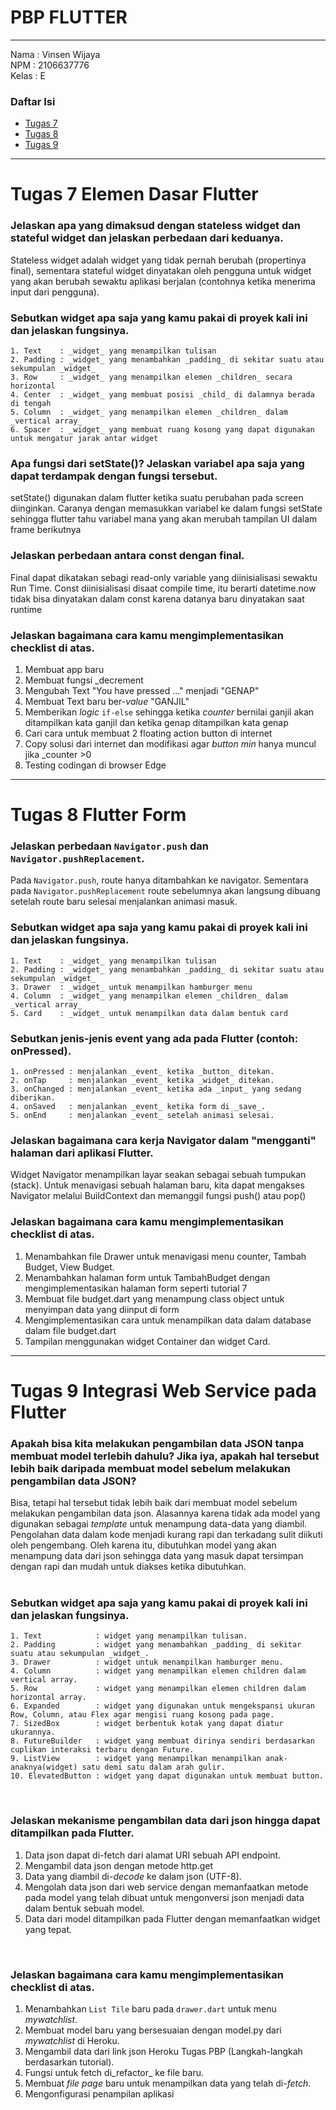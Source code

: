 # PBP FLUTTER
---

Nama  : Vinsen Wijaya  
NPM   : 2106637776  
Kelas : E

### Daftar Isi
- [Tugas 7](#tugas-7-elemen-dasar-flutter)<br>
- [Tugas 8](#tugas-8-flutter-form)<br>
- [Tugas 9](#tugas-9-integrasi-web-service-pada-flutter)<br>


---
# Tugas 7 Elemen Dasar Flutter

### Jelaskan apa yang dimaksud dengan stateless widget dan stateful widget dan jelaskan perbedaan dari keduanya.<br>
Stateless widget adalah widget yang tidak pernah berubah (propertinya final), sementara stateful widget dinyatakan oleh pengguna untuk widget yang akan berubah sewaktu aplikasi berjalan (contohnya ketika menerima input dari pengguna).

### Sebutkan widget apa saja yang kamu pakai di proyek kali ini dan jelaskan fungsinya.
```
1. Text    : _widget_ yang menampilkan tulisan 
2. Padding : _widget_ yang menambahkan _padding_ di sekitar suatu atau sekumpulan _widget_  
3. Row     : _widget_ yang menampilkan elemen _children_ secara horizontal  
4. Center  : _widget_ yang membuat posisi _child_ di dalamnya berada di tengah  
5. Column  : _widget_ yang menampilkan elemen _children_ dalam _vertical array_  
6. Spacer  : _widget_ yang membuat ruang kosong yang dapat digunakan untuk mengatur jarak antar widget  
```

### Apa fungsi dari setState()? Jelaskan variabel apa saja yang dapat terdampak dengan fungsi tersebut.
setState() digunakan dalam flutter ketika suatu perubahan pada screen diinginkan. Caranya dengan memasukkan variabel ke dalam fungsi setState sehingga flutter tahu variabel mana yang akan merubah tampilan UI dalam frame berikutnya

### Jelaskan perbedaan antara const dengan final.
Final dapat dikatakan sebagi read-only variable yang diinisialisasi sewaktu Run Time.  Const diinisialisasi disaat compile time, itu berarti datetime.now tidak bisa dinyatakan dalam const karena datanya baru dinyatakan saat runtime

### Jelaskan bagaimana cara kamu mengimplementasikan checklist di atas.
1. Membuat app baru
2. Membuat fungsi _decrement
3. Mengubah Text "You have pressed ..." menjadi "GENAP"
4. Membuat Text baru ber-_value_ "GANJIL"
5. Memberikan _logic_ `if-else` sehingga ketika _counter_ bernilai ganjil akan ditampilkan kata ganjil dan ketika genap ditampilkan kata genap
6. Cari cara untuk membuat 2 floating action button di internet
7. Copy solusi dari internet dan modifikasi agar _button min_ hanya muncul jika _counter >0
8. Testing codingan di browser Edge


---
# Tugas 8 Flutter Form

### Jelaskan perbedaan `Navigator.push` dan `Navigator.pushReplacement`.
Pada `Navigator.push`, route hanya ditambahkan ke navigator.
Sementara pada `Navigator.pushReplacement` route sebelumnya akan langsung dibuang setelah route baru selesai menjalankan animasi masuk.

### Sebutkan widget apa saja yang kamu pakai di proyek kali ini dan jelaskan fungsinya.
```
1. Text    : _widget_ yang menampilkan tulisan 
2. Padding : _widget_ yang menambahkan _padding_ di sekitar suatu atau sekumpulan _widget_  
3. Drawer  : _widget_ untuk menampilkan hamburger menu  
4. Column  : _widget_ yang menampilkan elemen _children_ dalam _vertical array_  
5. Card    : _widget_ untuk menampilkan data dalam bentuk card
```

### Sebutkan jenis-jenis event yang ada pada Flutter (contoh: onPressed).
```
1. onPressed : menjalankan _event_ ketika _button_ ditekan.
2. onTap     : menjalankan _event_ ketika _widget_ ditekan. 
3. onChanged : menjalankan _event_ ketika ada _input_ yang sedang diberikan.
4. onSaved   : menjalankan _event_ ketika form di _save_.
5. onEnd     : menjalankan _event_ setelah animasi selesai.
```
### Jelaskan bagaimana cara kerja Navigator dalam "mengganti" halaman dari aplikasi Flutter.
Widget Navigator menampilkan layar seakan sebagai sebuah tumpukan (stack). 
Untuk menavigasi sebuah halaman baru, kita dapat mengakses Navigator melalui BuildContext dan memanggil fungsi push() atau pop()

### Jelaskan bagaimana cara kamu mengimplementasikan checklist di atas.
1. Menambahkan file Drawer untuk menavigasi menu counter, Tambah Budget, View Budget.
2. Menambahkan halaman form untuk TambahBudget dengan mengimplementasikan halaman form seperti tutorial 7
3. Membuat file budget.dart yang menampung class object untuk menyimpan data yang diinput di form
4. Mengimplementasikan cara untuk menampilkan data dalam database dalam file budget.dart
5. Tampilan menggunakan widget Container dan widget Card.


---
# Tugas 9 Integrasi Web Service pada Flutter

### Apakah bisa kita melakukan pengambilan data JSON tanpa membuat model terlebih dahulu? Jika iya, apakah hal tersebut lebih baik daripada membuat model sebelum melakukan pengambilan data JSON?  
Bisa, tetapi hal tersebut tidak lebih baik dari membuat model sebelum melakukan pengambilan data json. Alasannya karena tidak ada model yang digunakan sebagai _template_ untuk menampung data-data yang diambil. Pengolahan data dalam kode menjadi kurang rapi dan terkadang sulit diikuti oleh pengembang. Oleh karena itu, dibutuhkan model yang akan menampung data dari json sehingga data yang masuk dapat tersimpan dengan rapi dan mudah untuk diakses ketika dibutuhkan.  
<br>
  
### Sebutkan widget apa saja yang kamu pakai di proyek kali ini dan jelaskan fungsinya.
```
1. Text            : widget yang menampilkan tulisan.   
2. Padding         : widget yang menambahkan _padding_ di sekitar suatu atau sekumpulan _widget_.    
3. Drawer          : widget untuk menampilkan hamburger menu.  
4. Column          : widget yang menampilkan elemen children dalam vertical array.  
5. Row             : widget yang menampilkan elemen children dalam horizontal array.  
6. Expanded        : widget yang digunakan untuk mengekspansi ukuran Row, Column, atau Flex agar mengisi ruang kosong pada page.  
7. SizedBox        : widget berbentuk kotak yang dapat diatur ukurannya.  
8. FutureBuilder   : widget yang membuat dirinya sendiri berdasarkan cuplikan interaksi terbaru dengan Future.  
9. ListView        : widget yang menampilkan menampilkan anak-anaknya(widget) satu demi satu dalam arah gulir.  
10. ElevatedButton : widget yang dapat digunakan untuk membuat button.
```
<br>

### Jelaskan mekanisme pengambilan data dari json hingga dapat ditampilkan pada Flutter.
1. Data json dapat di-fetch dari alamat URI sebuah API endpoint. 
2. Mengambil data json dengan metode http.get
3. Data yang diambil di-_decode_ ke dalam json (UTF-8).  
3. Mengolah data json dari web service dengan memanfaatkan metode pada model yang telah dibuat untuk mengonversi json menjadi data dalam bentuk sebuah model.  
4. Data dari model ditampilkan pada Flutter dengan memanfaatkan widget yang tepat.    
<br>

### Jelaskan bagaimana cara kamu mengimplementasikan checklist di atas.  
1. Menambahkan `List Tile` baru pada `drawer.dart` untuk menu _mywatchlist_.  
2. Membuat model baru yang bersesuaian dengan model.py dari _mywatchlist_ di Heroku.  
3. Mengambil data dari link json Heroku Tugas PBP (Langkah-langkah berdasarkan tutorial).  
4. Fungsi untuk fetch di_refactor_ ke file baru.  
5. Membuat _file page_ baru untuk menampilkan data yang telah di-_fetch_.  
6. Mengonfigurasi penampilan aplikasi  
<br>

